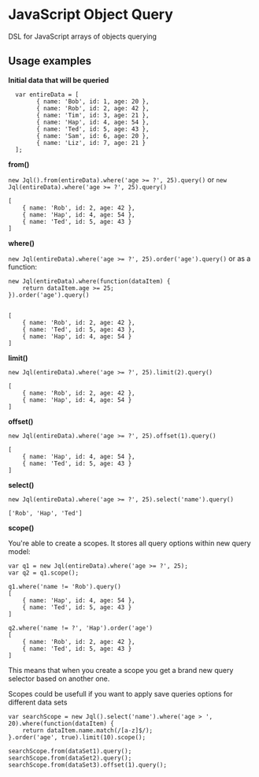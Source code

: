 JavaScript Object Query
===========

DSL for JavaScript arrays of objects querying

Usage examples
----------

**Initial data that will  be queried**

      var entireData = [
            { name: 'Bob', id: 1, age: 20 },
            { name: 'Rob', id: 2, age: 42 },
            { name: 'Tim', id: 3, age: 21 },
            { name: 'Hap', id: 4, age: 54 },
            { name: 'Ted', id: 5, age: 43 },
            { name: 'Sam', id: 6, age: 20 },
            { name: 'Liz', id: 7, age: 21 }
      ];


**from()**

`new Jql().from(entireData).where('age >= ?', 25).query()` or `new Jql(entireData).where('age >= ?', 25).query()`

    [
        { name: 'Rob', id: 2, age: 42 },
        { name: 'Hap', id: 4, age: 54 },
        { name: 'Ted', id: 5, age: 43 }
    ]


**where()**

`new Jql(entireData).where('age >= ?', 25).order('age').query()` or as a function:

    new Jql(entireData).where(function(dataItem) {
        return dataItem.age >= 25;
    }).order('age').query()


    [
        { name: 'Rob', id: 2, age: 42 },
        { name: 'Ted', id: 5, age: 43 },
        { name: 'Hap', id: 4, age: 54 }
    ]


**limit()**

    new Jql(entireData).where('age >= ?', 25).limit(2).query()

    [
        { name: 'Rob', id: 2, age: 42 },
        { name: 'Hap', id: 4, age: 54 }
    ]


**offset()**

    new Jql(entireData).where('age >= ?', 25).offset(1).query()

    [
        { name: 'Hap', id: 4, age: 54 },
        { name: 'Ted', id: 5, age: 43 }
    ]


**select()**

    new Jql(entireData).where('age >= ?', 25).select('name').query()

    ['Rob', 'Hap', 'Ted']


**scope()**

You're able to create a scopes. It stores all query options within new query model:

    var q1 = new Jql(entireData).where('age >= ?', 25);
    var q2 = q1.scope();

    q1.where('name != 'Rob').query()
    [
        { name: 'Hap', id: 4, age: 54 },
        { name: 'Ted', id: 5, age: 43 }
    ]

    q2.where('name != ?', 'Hap').order('age')
    [
        { name: 'Rob', id: 2, age: 42 },
        { name: 'Ted', id: 5, age: 43 }
    ]

This means that when you create a scope you get a brand new query selector based on another one.

Scopes could be usefull if you want to apply save queries options for different data sets


    var searchScope = new Jql().select('name').where('age > ', 20).where(function(dataItem) {
        return dataItem.name.match(/[a-z]$/);
    }.order('age', true).limit(10).scope();

    searchScope.from(dataSet1).query();
    searchScope.from(dataSet2).query();
    searchScope.from(dataSet3).offset(1).query();
